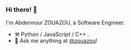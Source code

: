 ### Hi there! 👋

I'm Abdennour ZOUAZOU, a Software Engineer.


- ⚒️ Python / JavaScript / C++ .
- 💭 Ask me anything at [@zouazou](https://twitter.com/zouazou)!


